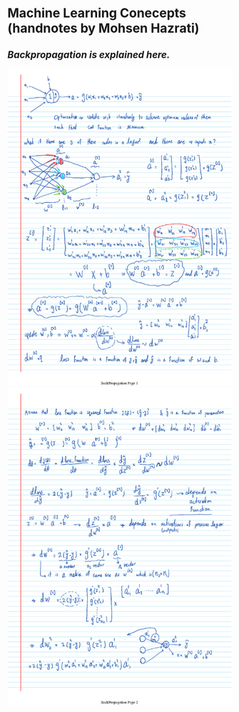 # Machine Learning Conecepts (handnotes by Mohsen Hazrati)
## *Backpropagation is explained here.*

![](https://github.com/mohsenhy/ML/blob/main/BackPropagation_Page1.jpg)
![](https://github.com/mohsenhy/ML/blob/main/BackPropagation_Page2.jpg)
